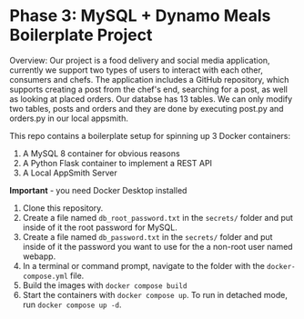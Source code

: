 # Phase 3: MySQL + Dynamo Meals Boilerplate Project
Overview:
Our project is a food delivery and social media application, currently we support two types of users to interact with each other, consumers and chefs. The application includes a GitHub repository, which supports creating a post from the chef's end, searching for a post, as well as looking at placed orders. Our databse has 13 tables. We can only modify two tables, posts and orders and they are done by executing post.py and orders.py in our local appsmith.


This repo contains a boilerplate setup for spinning up 3 Docker containers: 
1. A MySQL 8 container for obvious reasons
1. A Python Flask container to implement a REST API
1. A Local AppSmith Server

**Important** - you need Docker Desktop installed

1. Clone this repository.  
1. Create a file named `db_root_password.txt` in the `secrets/` folder and put inside of it the root password for MySQL. 
1. Create a file named `db_password.txt` in the `secrets/` folder and put inside of it the password you want to use for the a non-root user named webapp. 
1. In a terminal or command prompt, navigate to the folder with the `docker-compose.yml` file.  
1. Build the images with `docker compose build`
1. Start the containers with `docker compose up`.  To run in detached mode, run `docker compose up -d`. 





